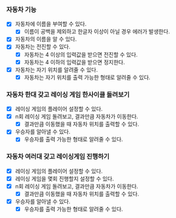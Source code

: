 ### 자동차 기능
- [x] 자동차에 이름을 부여할 수 있다.
  - [x] 이름이 공백을 제외하고 한글자 이상이 아닐 경우 에러가 발생한다.
- [x] 자동차의 이름을 알 수 있다.
- [x] 자동차는 전진할 수 있다.
  - [x] 자동차는 4 이상의 입력값을 받으면 전진할 수 있다.
  - [x] 자동차는 4 이하의 입력값을 받으면 정지한다.
- [x] 자동차는 자기 위치를 알려줄 수 있다.
  - [x] 자동차는 자기 위치를 출력 가능한 형태로 알려줄 수 있다.

### 자동차 한대 갖고 레이싱 게임 한사이클 돌려보기
- [x] 레이싱 게임의 플레이어 설정할 수 있다.
- [x] n회 레이싱 게임 돌려보고, 결과만큼 자동차가 이동한다.
  - [x] 결과만큼 이동했을 때 자동차 위치를 출력할 수 있다.
- [x] 우승자를 알아낼 수 있다.
  - [x] 우승자를 출력 가능한 형태로 알려줄 수 있다.

### 자동차 여러대 갖고 레이싱게임 진행하기
- [x] 레이싱 게임의 플레이어 설정할 수 있다.
- [x] 레이싱 게임을 몇회 진행할지 설정할 수 있다.
- [x] n회 레이싱 게임 돌려보고, 결과만큼 자동차가 이동한다.
  - [x] 결과만큼 이동했을 때 자동차 위치를 출력할 수 있다.
- [x] 우승자를 알아낼 수 있다.
  - [x] 우승자를 출력 가능한 형태로 알려줄 수 있다.
